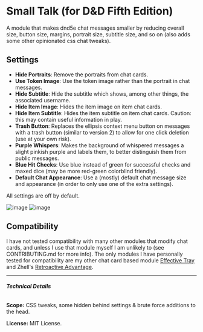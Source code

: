 # Small Talk (for D&D Fifth Edition)

A module that makes dnd5e chat messages smaller by reducing overall size, button size, margins, portrait size, subtitle size, and so on (also adds some other opinionated css chat tweaks).

## Settings
- **Hide Portraits**: Remove the portraits from chat cards.
- **Use Token Image**: Use the token image rather than the portrait in chat messages.
- **Hide Subtitle**: Hide the subtitle which shows, among other things, the associated username.
- **Hide Item Image**: Hides the item image on item chat cards.
- **Hide Item Subtitle**: Hides the item subtitle on item chat cards. Caution: this may contain useful information in play.
- **Trash Button**: Replaces the ellipsis context menu button on messages with a trash button (similar to version 2) to allow for one click deletion (use at your own risk).
- **Purple Whispers**: Makes the background of whispered messages a slight pinkish purple and labels them, to better distinguish them from public messages.
- **Blue Hit Checks**: Use blue instead of green for successful checks and maxed dice (may be more red-green colorblind friendly).
- **Default Chat Appearance**: Use a (mostly) default chat message size and appearance (in order to only use one of the extra settings).

All settings are off by default.

![image](https://github.com/etiquettestartshere/smalltalk/blob/main/img/smalltalk1.webp) ![image](https://github.com/etiquettestartshere/smalltalk/blob/main/img/smalltalk2.webp)

## Compatibility
I have not tested compatibility with many other modules that modify chat cards, and unless I use that module myself I am unlikely to (see CONTRIBUTING.md for more info). The only modules I have personally tested for compatibility are my other chat card based module [Effective Tray](https://github.com/etiquettestartshere/effectivetray) and Zhell's [Retroactive Advantage](https://github.com/krbz999/foundryvtt-retroactive-advantage-5e).
___
###### **Technical Details**

**Scope:** CSS tweaks, some hidden behind settings & brute force additions to the head.

**License:** MIT License.